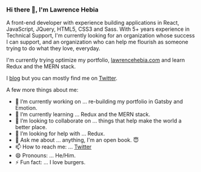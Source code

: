 ### Hi there 👋, I'm Lawrence Hebia

A front-end developer with experience building applications in React, JavaScript, JQuery, HTML5, CSS3 and Sass. With 5+ years experience in Technical Support, I'm currently looking for an organization whose success I can support, and an organization who can help me flourish as someone trying to do what they love, everyday.

I'm currently trying optimize my portfolio, [lawrencehebia.com](https://lawrencehebia.com) and learn Redux and the MERN stack. 

I [blog](https://sevenrules.ca) but you can mostly find me on [Twitter](https://twitter.com/lhebia).

A few more things about me:

- 🔭 I’m currently working on ... re-building my portfolio in Gatsby and Emotion.
- 🌱 I’m currently learning ... Redux and the MERN stack.
- 👯 I’m looking to collaborate on ... things that help make the world a better place.
- 🤔 I’m looking for help with ... Redux.
- 💬 Ask me about ... anything, I'm an open book. 😇
- 📫 How to reach me: ... [Twitter](https://twitter.com/lhebia)
- 😄 Pronouns: ... He/Him.
- ⚡ Fun fact: ... I love burgers. 

